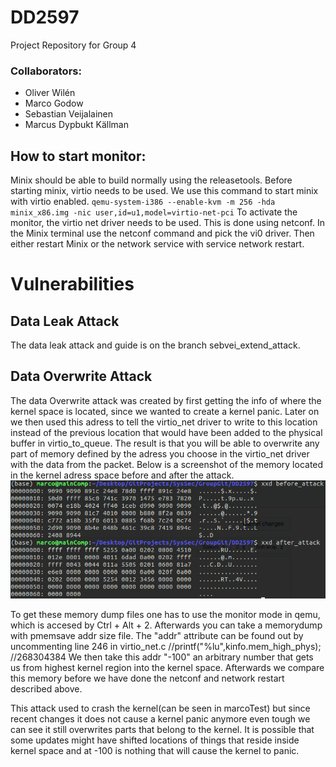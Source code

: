 # DD2597
Project Repository for Group 4

### Collaborators: 
* Oliver Wilén 
* Marco Godow
* Sebastian Veijalainen 
* Marcus Dypbukt Källman

## How to start monitor:
Minix should be able to build normally using the releasetools. 
Before starting minix, virtio needs to be used. We use this command to start minix with virtio enabled.
`
qemu-system-i386 --enable-kvm -m 256 -hda minix_x86.img -nic user,id=u1,model=virtio-net-pci
`
To activate the monitor, the virtio net driver needs to be used. This is done using netconf.
In the Minix terminal use the netconf command and pick the vi0 driver. Then either restart Minix or the network service with service network restart.


# Vulnerabilities
## Data Leak Attack
The data leak attack and guide is on the branch sebvei_extend_attack.

## Data Overwrite Attack
The data Overwrite attack was created by first getting the info of where the kernel space is located, since we wanted to create a kernel panic.
Later on we then used this adress to tell the virtio_net driver to write to this location instead of the previous location that would have been added to the physical buffer in virtio_to_queue. The result is that you will be able to overwrite any part of memory defined by the adress you choose in the virtio_net driver with the data from the packet.
Below is a screenshot of the memory located in the kernel adress space before and after the attack.
![memory](ReadMeImg/Before_After_Attack.png)

To get these memory dump files one has to use the monitor mode in qemu, which is accesed by Ctrl + Alt + 2. Afterwards you can take a memorydump with pmemsave addr size file. The "addr" attribute can be found out by uncommenting line 246 in virtio_net.c //printf("%lu",kinfo.mem_high_phys); //268304384
We then take this addr "-100" an arbitrary number that gets us from highest kernel region into the kernel space. Afterwards we compare this memory before we have done the netconf and network restart described above. 

This attack used to crash the kernel(can be seen in marcoTest) but since recent changes it does not cause a kernel panic anymore even tough we can see it still overwrites parts that belong to the kernel. It is possible that some updates might have shifted locations of things that reside inside kernel space and at -100 is nothing that will cause the kernel to panic.



